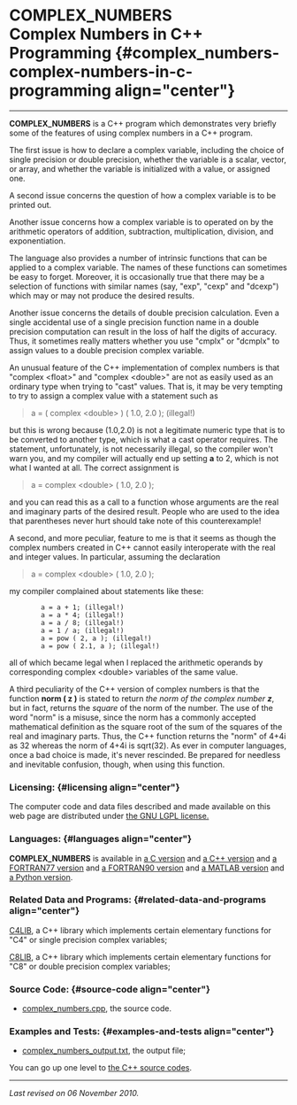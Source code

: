 COMPLEX\_NUMBERS\
Complex Numbers in C++ Programming {#complex_numbers-complex-numbers-in-c-programming align="center"}
==================================

------------------------------------------------------------------------

**COMPLEX\_NUMBERS** is a C++ program which demonstrates very briefly
some of the features of using complex numbers in a C++ program.

The first issue is how to declare a complex variable, including the
choice of single precision or double precision, whether the variable is
a scalar, vector, or array, and whether the variable is initialized with
a value, or assigned one.

A second issue concerns the question of how a complex variable is to be
printed out.

Another issue concerns how a complex variable is to operated on by the
arithmetic operators of addition, subtraction, multiplication, division,
and exponentiation.

The language also provides a number of intrinsic functions that can be
applied to a complex variable. The names of these functions can
sometimes be easy to forget. Moreover, it is occasionally true that
there may be a selection of functions with similar names (say, "exp",
"cexp" and "dcexp") which may or may not produce the desired results.

Another issue concerns the details of double precision calculation. Even
a single accidental use of a single precision function name in a double
precision computation can result in the loss of half the digits of
accuracy. Thus, it sometimes really matters whether you use "cmplx" or
"dcmplx" to assign values to a double precision complex variable.

An unusual feature of the C++ implementation of complex numbers is that
"complex &lt;float&gt;" and "complex &lt;double&gt;" are not as easily
used as an ordinary type when trying to "cast" values. That is, it may
be very tempting to try to assign a complex value with a statement such
as

> a = ( complex &lt;double&gt; ) ( 1.0, 2.0 ); (illegal!)

but this is wrong because (1.0,2.0) is not a legitimate numeric type
that is to be converted to another type, which is what a cast operator
requires. The statement, unfortunately, is not necessarily illegal, so
the compiler won't warn you, and my compiler will actually end up
setting **a** to 2, which is not what I wanted at all. The correct
assignment is

> a = complex &lt;double&gt; ( 1.0, 2.0 );

and you can read this as a call to a function whose arguments are the
real and imaginary parts of the desired result. People who are used to
the idea that parentheses never hurt should take note of this
counterexample!

A second, and more peculiar, feature to me is that it seems as though
the complex numbers created in C++ cannot easily interoperate with the
real and integer values. In particular, assuming the declaration

> a = complex &lt;double&gt; ( 1.0, 2.0 );

my compiler complained about statements like these:

            a = a + 1; (illegal!)
            a = a * 4; (illegal!)
            a = a / 8; (illegal!)
            a = 1 / a; (illegal!)
            a = pow ( 2, a ); (illegal!)
            a = pow ( 2.1, a ); (illegal!)
          

all of which became legal when I replaced the arithmetic operands by
corresponding complex &lt;double&gt; variables of the same value.

A third peculiarity of the C++ version of complex numbers is that the
function **norm ( z )** is stated to return *the norm of the complex
number **z***, but in fact, returns the *square* of the norm of the
number. The use of the word "norm" is a misuse, since the norm has a
commonly accepted mathematical definition as the square root of the sum
of the squares of the real and imaginary parts. Thus, the C++ function
returns the "norm" of 4+4i as 32 whereas the norm of 4+4i is sqrt(32).
As ever in computer languages, once a bad choice is made, it's never
rescinded. Be prepared for needless and inevitable confusion, though,
when using this function.

### Licensing: {#licensing align="center"}

The computer code and data files described and made available on this
web page are distributed under [the GNU LGPL
license.](../../txt/gnu_lgpl.txt)

### Languages: {#languages align="center"}

**COMPLEX\_NUMBERS** is available in [a C
version](../../c_src/complex_numbers/complex_numbers.html) and [a C++
version](../../cpp_src/complex_numbers/complex_numbers.html) and [a
FORTRAN77 version](../../f77_src/complex_numbers/complex_numbers.html)
and [a FORTRAN90
version](../../f_src/complex_numbers/complex_numbers.html) and [a MATLAB
version](../../m_src/complex_numbers/complex_numbers.html) and [a Python
version](../../py_src/complex_numbers/complex_numbers.html).

### Related Data and Programs: {#related-data-and-programs align="center"}

[C4LIB](../../cpp_src/c4lib/c4lib.html), a C++ library which implements
certain elementary functions for "C4" or single precision complex
variables;

[C8LIB](../../cpp_src/c8lib/c8lib.html), a C++ library which implements
certain elementary functions for "C8" or double precision complex
variables;

### Source Code: {#source-code align="center"}

-   [complex\_numbers.cpp](complex_numbers.cpp), the source code.

### Examples and Tests: {#examples-and-tests align="center"}

-   [complex\_numbers\_output.txt](complex_numbers_output.txt), the
    output file;

You can go up one level to [the C++ source codes](../cpp_src.html).

------------------------------------------------------------------------

*Last revised on 06 November 2010.*
